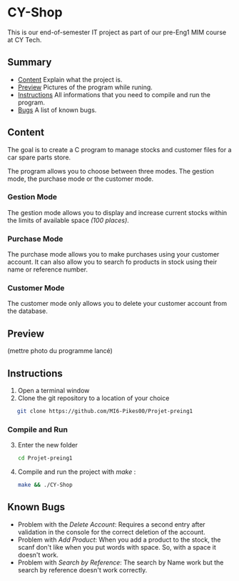 # CY-Shop 


This is our end-of-semester IT project as part of our pre-Eng1 MIM course at CY Tech.

## Summary
- [Content](#Content) Explain what the project is.
- [Preview](#Preview) Pictures of the program while runing.
- [Instructions](#Instructions) All informations that you need to compile and run the program.
- [Bugs](#Bugs) A list of known bugs.

## Content

The goal is to create a C program to manage stocks and customer files for a car spare parts store.

The program allows you to choose between three modes. The gestion mode, the purchase mode or the customer mode.

### Gestion Mode
The gestion mode allows you to display and increase current stocks within the limits of available space *(100 places)*.

### Purchase Mode
The purchase mode allows you to make purchases using your customer account. It can also allow you to search fo products in stock using their name or reference number.

### Customer Mode
The customer mode only allows you to delete your customer account from the database.

## Preview

(mettre photo du programme lancé)


## Instructions

1. Open a terminal window 
2. Clone the git repository to a location of your choice   
```sh
   git clone https://github.com/MI6-Pikes00/Projet-preing1
   ```

### Compile and Run
3. Enter the new folder
   ```sh
   cd Projet-preing1
   ```
4. Compile and run the project with *make* :
   ```sh
   make && ./CY-Shop
   ```


## Known Bugs

- Problem with the *Delete Account*: Requires a second entry after validation in the console for the correct deletion of the account. 
- Problem with *Add Product*: When you add a product to the stock, the scanf don't like when you put words with space. So, with a space it doesn't work. 
- Problem with *Search by Reference*: The search by Name work but the search by reference doesn't work correctly.
